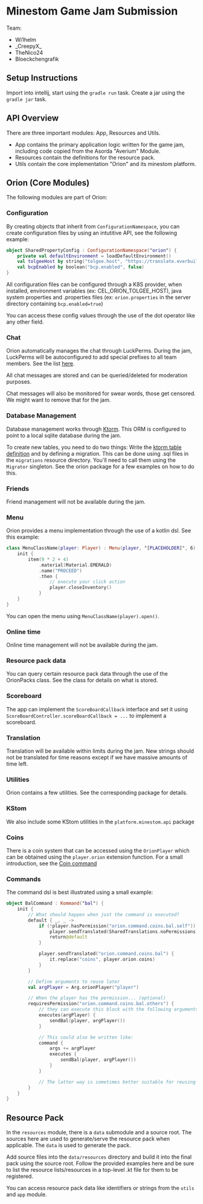 # Minestom Game Jam Submission

Team:

- Wi1helm
- \_CreepyX_
- TheNico24
- Bloeckchengrafik

## Setup Instructions

Import into intellij, start using the `gradle run` task. Create a jar using the `gradle jar` task.

## API Overview

There are three important modules: App, Resources and Utils.

- App contains the primary application logic written for the game jam, including code copied from the Asorda "Averium"
  Module.
- Resources contain the definitions for the resource pack.
- Utils contain the core implementation "Orion" and its minestom platform.

## Orion (Core Modules)

The following modules are part of Orion:

### Configuration

By creating objects that inherit from `ConfigurationNamespace`, you can create
configuration files by using an intutitive API, see the following example:

```kotlin
object SharedPropertyConfig : ConfigurationNamespace("orion") {
    private val defaultEnvironment = loadDefaultEnvironment()
    val tolgeeHost by string("tolgee.host", "https://translate.everbuild.org")
    val bcpEnabled by boolean("bcp.enabled", false)
}
```

All configuration files can be configured through a K8S provider, when installed, environment variables (ex:
CEL_ORION_TOLGEE_HOST), java system properties and
.properties files (ex: `orion.properties` in the server directory containing `bcp.enabled=true`)

You can access these config values through the use of the dot operator like any other field.

### Chat

Orion automatically manages the chat through LuckPerms. During the jam, LuckPerms will be autoconfigured
to add special prefixes to all team members. See the
list [here](./utils/src/main/kotlin/org/everbuild/celestia/orion/platform/minestom/luckperms/MinestomLuckPermsProvider.kt).

All chat messages are stored and can be queried/deleted for moderation purposes.

Chat messages will also be monitored for swear words, those get censored. We might want to remove that for the jam.

### Database Management

Database management works through [Ktorm](https://www.ktorm.org/). This ORM is configured to point to a local sqlite
database during the jam.

To create new tables, you need to do two things: Write
the [ktorm table definition](https://www.ktorm.org/en/entities-and-column-binding.html) and
by defining a migration. This can be done using .sql files in the `migrations` resource directory. You'll need to call
them using the
`Migrator` singleton. See the orion package for a few examples on how to do this.

### Friends

Friend management will not be available during the jam.

### Menu

Orion provides a menu implementation through the use of a kotlin dsl. See this example:

```kotlin
class MenuClassName(player: Player) : Menu(player, "[PLACEHOLDER]", 6) {
    init {
        item(9 * 2 + 4)
            .material(Material.EMERALD)
            .name("PROCEED")
            .then {
                // execute your click action
                player.closeInventory()
            }
    }
}
```

You can open the menu using `MenuClassName(player).open()`.

### Online time

Online time management will not be available during the jam.

### Resource pack data

You can query certain resource pack data through the use of the OrionPacks class. See the class for details on what is
stored.

### Scoreboard

The app can implement the `ScoreBoardCallback` interface and set it using
`ScoreBoardController.scoreBoardCallback = ...`
to implement a scoreboard.

### Translation

Translation will be available within limits during the jam. New strings should not be translated for time reasons except
if we have massive amounts of time left.

### Utilities

Orion contains a few utilities. See the corresponding package for details.

### KStom

We also include some KStom utilities in the `platform.minestom.api` package

### Coins

There is a coin system that can be accessed using the `OrionPlayer` which can be obtained using the
`player.orion` extension function. For a small introduction, see
the [Coin command](utils/src/main/kotlin/org/everbuild/celestia/orion/platform/minestom/command/CoinCommand.kt)

### Commands

The command dsl is best illustrated using a small example:

```kotlin
object BalCommand : Kommand("bal") {
    init {
        // What should happen when just the command is executed?
        default { _, _ ->
            if (!player.hasPermission("orion.command.coins.bal.self")) {
                player.sendTranslated(SharedTranslations.noPermissions)
                return@default
            }

            player.sendTranslated("orion.command.coins.bal") {
                it.replace("coins", player.orion.coins)
            }
        }

        // Define arguments to reuse later
        val argPlayer = Arg.orionPlayer("player")

        // When the player has the permission... (optional)
        requiresPermission("orion.command.coins.bal.others") {
            // they can execute this block with the following arguments:
            executes(argPlayer) {
                sendBal(player, argPlayer())
            }

            // This could also be written like:
            command {
                args += argPlayer
                executes {
                    sendBal(player, argPlayer())
                }
            }

            // The latter way is sometimes better suitable for reusing arguments
        }
    }
}
```

## Resource Pack

In the `resources` module, there is a `data` submodule and a source root. The sources here are
used to generate/serve the resource pack when applicable. The `data` is used to generate the pack.

Add source files into the `data/resources` directory and build it into the final pack using the source root.
Follow the provided examples here and be sure to list the resource lists/resources in a top-level .kt file for them to
be registered.

You can access resource pack data like identifiers or strings from the `utils` and `app` module.
